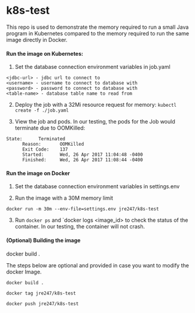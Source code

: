 k8s-test
===

This repo is used to demonstrate the memory required to run a small Java program in Kubernetes compared to the memory required to run the same image directly in Docker.

#### Run the image on Kubernetes:

1. Set the database connection environment variables in job.yaml
```
<jdbc-url> - jdbc url to connect to
<username> - username to connect to database with
<password> - password to connect to database with
<table-name> - database table name to read from
```

2. Deploy the job with a 32Mi resource request for memory:
`kubectl create -f ./job.yaml`


3. View the job and pods. In our testing, the pods for the Job would terminate due to OOMKilled:
```
State:		Terminated
      Reason:		OOMKilled
      Exit Code:	137
      Started:		Wed, 26 Apr 2017 11:04:48 -0400
      Finished:		Wed, 26 Apr 2017 11:08:44 -0400
```

#### Run the image on Docker

1. Set the database connection environment variables in settings.env

2. Run the image with a 30M memory limit 

`docker run -m 30m --env-file=settings.env jre247/k8s-test`


3. Run `docker ps` and `docker logs <image_id> to check the status of the container. In our testing, the container will not crash.





#### (Optional) Building the image

docker build .

The steps below are optional and provided in case you want to modify the docker Image.

`docker build .`

`docker tag jre247/k8s-test`

`docker push jre247/k8s-test`
